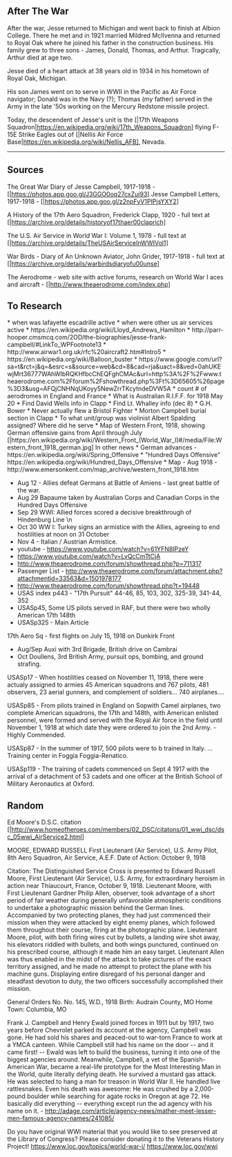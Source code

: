 <h2> After The War </h2>
After the war, Jesse returned to Michigan and went back to finish at Albion College. There he met and in 1921 married Mildred McIlvenna and returned to Royal Oak where he joined his father in the construction business. His family grew to three sons - James, Donald, Thomas, and Arthur. Tragically, Arthur died at age two.

Jesse died of a heart attack at 38 years old in 1934 in his hometown of Royal Oak, Michigan.

His son James went on to serve in WWII in the Pacific as Air Force navigator; Donald was in the Navy (?); Thomas (my father) served in the Army in the late '50s working on the Mercury Redstone missile project.

Today, the descendent of Jesse's unit is the [|17th Weapons Squadron|https://en.wikipedia.org/wiki/17th_Weapons_Squadron] flying F-15E Strike Eagles out of [|Nellis Air Force Base|https://en.wikipedia.org/wiki/Nellis_AFB], Nevada.
<hr>

<h2> Sources </h2>

The Great War Diary of Jesse Campbell, 1917-1918 - [|https://photos.app.goo.gl/J3GGO0oq27cxZui93]
Jesse Campbell Letters, 1917-1918 - [|https://photos.app.goo.gl/z2npFyV1PIPjsYXY2]

A History of the 17th Aero Squadron, Frederick Clapp, 1920 - full text at [|https://archive.org/details/historyof17thaer00claprich]

The U.S. Air Service in World War I: Volume 1, 1978 - full text at [|https://archive.org/details/TheUSAirServiceInWWIVol1]

War Birds - Diary of An Unknown Aviator, John Grider, 1917-1918 - full text at [|https://archive.org/details/warbirdsdiaryofu00unse]

The Aerodrome - web site with active forums, research on World War I aces and aircraft - [|http://www.theaerodrome.com/index.php]

<h2> To Research </h2>
* when was lafayette escadrille active
* when were other us air services active
* https://en.wikipedia.org/wiki/Lloyd_Andrews_Hamilton
* http://parr-hooper.cmsmcq.com/2OD/the-biographies/jesse-frank-campbell/#LinkTo_WPFootnote13
* http://www.airwar1.org.uk/rfc%20aircraft2.htm#Intro5
* https://en.wikipedia.org/wiki/Balloon_buster
* https://www.google.com/url?sa=t&rct=j&q=&esrc=s&source=web&cd=8&cad=rja&uact=8&ved=0ahUKEwjMrt36777WAhWIbRQKHfbcChEQFghCMAc&url=http%3A%2F%2Fwww.theaerodrome.com%2Fforum%2Fshowthread.php%3Ft%3D65605%26page%3D3&usg=AFQjCNHNqUKoyy5NewZrrTKcytndeDVW5A
* count # of aerodromes in England and France
* What is Australian R.I.F.F. for 1918 May 20
* Find David Wells info in Clapp
* Find Lt. Whalley info (dec 8)
* G.H. Bower
* Never actually flew a Bristol Fighter
* Morton Campbell burial section in Clapp
* To what unit/group was violinist Albert Spalding assigned? Where did he serve
* Map of Western Front, 1918, showing German offensive gains from April through July [|https://en.wikipedia.org/wiki/Western_Front_(World_War_I)#/media/File:Western_front_1918_german.jpg]
In other news
* German advances - https://en.wikipedia.org/wiki/Spring_Offensive
* "Hundred Days Offensive" https://en.wikipedia.org/wiki/Hundred_Days_Offensive
* Map - Aug 1918 - http://www.emersonkent.com/map_archive/western_front_1918.htm

* Aug 12 - Allies defeat Germans at Battle of Amiens - last great battle of the war.
* Aug 29 Bapaume taken by Australian Corps and Canadian Corps in the Hundred Days Offensive
* Sep 29 WWI: Allied forces scored a decisive breakthrough of Hindenburg Line \n
* Oct 30 WW I: Turkey signs an armistice with the Allies, agreeing to end hostilities at noon on 31 October
* Nov 4 - Italian / Austrian Armistice.
* youtube - https://www.youtube.com/watch?v=61YFN8IPzeY
* https://www.youtube.com/watch?v=LvQcCmTtCjA
* http://www.theaerodrome.com/forum/showthread.php?p=711317
* Passenger List - http://www.theaerodrome.com/forum/attachment.php?attachmentid=33563&d=1501978177
*  http://www.theaerodrome.com/forum/showthread.php?t=19448
* USAS index p443 - "17th Pursuit" 44-46, 85, 103, 302, 325-39, 341-44, 352
* USASp45, Some US pilots served in RAF, but there were two wholly American 17th 148th
* USASp325 - Main Article

17th Aero Sq - first flights on July 15, 1918 on Dunkirk Front
- Aug/Sep Auxi with 3rd Brigade, British drive on Cambrai
- Oct Doullens, 3rd British Army, pursuit ops, bombing, and ground strafing.

USASp17 - When hostilities ceased on November 11, 1918, there were actualy assigned to armies 45 American squadrons and 767 pilots, 481 observers, 23 aerial gunners, and complement of soldiers... 740 airplanes....

USASp85 - From pilots trained in England on Sopwith Camel airplanes, two complete American squadrons, the 17th and 148th, with American enlisted personnel, were formed and served with the Royal Air force in the field until November 1, 1918 at which date they were ordered to join the 2nd Army.  -  Highly Commended.

USASp87 - In the summer of 1917, 500 pilots were to b trained in Italy. ... Training center in Foggia Foggia-Renatico.

USASp119 - The training of cadets commenced on Sept 4 1917 with the arrival of a detachment of 53 cadets and one officer at the British School of Military Aeronautics at Oxford.

<h2> Random </h2>

Ed Moore's D.S.C. citation [|http://www.homeofheroes.com/members/02_DSC/citatons/01_wwi_dsc/dsc_05wwi_AirService2.html]

MOORE, EDWARD RUSSELL
First Lieutenant (Air Service), U.S. Army
Pilot, 8th Aero Squadron, Air Service, A.E.F.
Date of Action: October 9, 1918

Citation:
The Distinguished Service Cross is presented to Edward Russell Moore, First Lieutenant (Air Service), U.S. Army, for extraordinary heroism in action near Thiaucourt, France, October 9, 1918. Lieutenant Moore, with First Lieutenant Gardner Philip Allen, observer, took advantage of a short period of fair weather during generally unfavorable atmospheric conditions to undertake a photographic mission behind the German lines. Accompanied by two protecting planes, they had just commenced their mission when they were attacked by eight enemy planes, which followed them throughout their course, firing at the photographic plane. Lieutenant Moore, pilot, with both firing wires cut by bullets, a landing wire shot away, his elevators riddled with bullets, and both wings punctured, continued on his prescribed course, although it made him an easy target. Lieutenant Allen was thus enabled in the midst of the attack to take pictures of the exact territory assigned, and he made no attempt to protect the plane with his machine guns. Displaying entire disregard of his personal danger and steadfast devotion to duty, the two officers successfully accomplished their mission.

General Orders No. No. 145, W.D., 1918
Birth: Audrain County, MO
Home Town: Columbia, MO


Frank J. Campbell and Henry Ewald joined forces in 1911 but by 1917, two years before Chevrolet parked its account at the agency, Campbell was gone. He had sold his shares and peaced-out to war-torn France to work at a YMCA canteen. While Campbell still had his name on the door -- and it came first! -- Ewald was left to build the business, turning it into one of the biggest agencies around. Meanwhile, Campbell, a vet of the Spanish-American War, became a real-life prototype for the Most Interesting Man in the World, quite literally defying death. He survived a mustard gas attack. He was selected to hang a man for treason in World War II. He handled live rattlesnakes. Even his death was awesome: He was crushed by a 2,000-pound boulder while searching for agate rocks in Oregon at age 72. He basically did everything -- everything except run the ad agency with his name on it.  - http://adage.com/article/agency-news/mather-meet-lesser-men-famous-agency-names/241085/


Do you have original WWI material that you would like to see preserved at the Library of Congress? Please consider donating it to the Veterans History Project!
https://www.loc.gov/topics/world-war-i/
https://www.loc.gov/wwi
